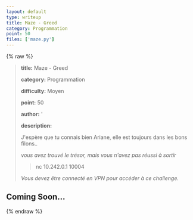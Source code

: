 ```yaml
---
layout: default
type: writeup
title: Maze - Greed
category: Programmation
point: 50
files: ['maze.py']
---
```


{% raw %}
> **title:** Maze - Greed
>
> **category:** Programmation
>
> **difficulty:** Moyen
>
> **point:** 50
>
> **author:** '
>
> **description:**
>
> J'espère que tu connais bien Ariane, elle est toujours dans les bons filons..
>
> *vous avez trouvé le trésor, mais vous n'avez pas réussi à sortir*
>
> > nc 10.242.0.1 10004
>
> *Vous devez être connecté en VPN pour accéder à ce challenge.*
>
> 

## Coming Soon...

{% endraw %}
